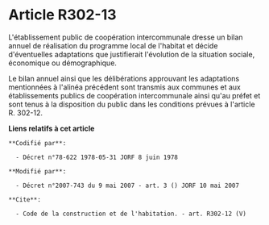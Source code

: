 # Article R302-13

L'établissement public de coopération intercommunale dresse un bilan annuel de réalisation du programme local de l'habitat et
décide d'éventuelles adaptations que justifierait l'évolution de la situation sociale, économique ou démographique. 

Le bilan annuel ainsi que les délibérations approuvant les adaptations mentionnées à l'alinéa précédent sont transmis aux
communes et aux établissements publics de coopération intercommunale ainsi qu'au préfet et sont tenus à la disposition du
public dans les conditions prévues à l'article R. 302-12.

**Liens relatifs à cet article**

	**Codifié par**:

	  - Décret n°78-622 1978-05-31 JORF 8 juin 1978

	**Modifié par**:

	  - Décret n°2007-743 du 9 mai 2007 - art. 3 () JORF 10 mai 2007

	**Cite**:

	  - Code de la construction et de l'habitation. - art. R302-12 (V)
